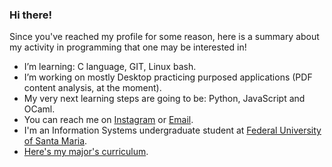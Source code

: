 ### Hi there! 

Since you've reached my profile for some reason, here is a summary about my activity in programming that one may be interested in!

-  I’m learning: C language, GIT, Linux bash.
-  I’m working on mostly Desktop practicing purposed applications (PDF content analysis, at the moment).
-  My very next learning steps are going to be: Python, JavaScript and OCaml.
-  You can reach me on [Instagram](https://www.instagram.com/inaciocbuemo/) or [Email](mailto:inaciocbdev@gmail.com).
-  I'm an Information Systems undergraduate student at [Federal University of Santa Maria](https://www.ufsm.br/).
-  [Here's my major's curriculum](https://www.ufsm.br/cursos/graduacao/santa-maria/sistemas-de-informacao/informacoes-do-curriculo).
